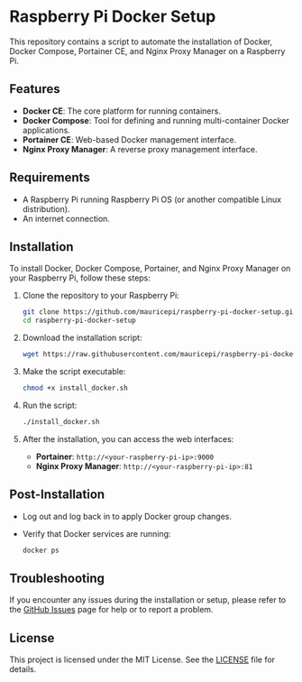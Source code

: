 # Raspberry Pi Docker Setup

This repository contains a script to automate the installation of Docker, Docker Compose, Portainer CE, and Nginx Proxy Manager on a Raspberry Pi.

## Features

- **Docker CE**: The core platform for running containers.
- **Docker Compose**: Tool for defining and running multi-container Docker applications.
- **Portainer CE**: Web-based Docker management interface.
- **Nginx Proxy Manager**: A reverse proxy management interface.

## Requirements

- A Raspberry Pi running Raspberry Pi OS (or another compatible Linux distribution).
- An internet connection.

## Installation

To install Docker, Docker Compose, Portainer, and Nginx Proxy Manager on your Raspberry Pi, follow these steps:

1. Clone the repository to your Raspberry Pi:

    ```bash
    git clone https://github.com/mauricepi/raspberry-pi-docker-setup.git
    cd raspberry-pi-docker-setup
    ```

2. Download the installation script:

    ```bash
    wget https://raw.githubusercontent.com/mauricepi/raspberry-pi-docker-setup/main/install_docker.sh -O install_docker.sh
    ```

3. Make the script executable:

    ```bash
    chmod +x install_docker.sh
    ```

4. Run the script:

    ```bash
    ./install_docker.sh
    ```

5. After the installation, you can access the web interfaces:

    - **Portainer**: `http://<your-raspberry-pi-ip>:9000`
    - **Nginx Proxy Manager**: `http://<your-raspberry-pi-ip>:81`

## Post-Installation

- Log out and log back in to apply Docker group changes.
- Verify that Docker services are running:

    ```bash
    docker ps
    ```

## Troubleshooting

If you encounter any issues during the installation or setup, please refer to the [GitHub Issues](https://github.com/mauricepi/raspberry-pi-docker-setup/issues) page for help or to report a problem.

## License

This project is licensed under the MIT License. See the [LICENSE](LICENSE) file for details.
